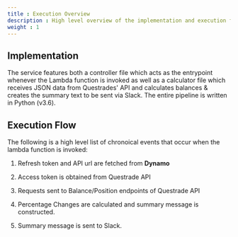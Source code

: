 ```yaml
---
title : Execution Overview
description : High level overview of the implementation and execution flow.
weight : 1
---
```


## Implementation 

The service features both a controller file which acts as the entrypoint whenever the Lambda function is invoked as well as a calculator file which receives JSON data from Questrades' API and calculates balances & creates the summary text to be sent via Slack. The entire pipeline is written in Python (v3.6).

## Execution Flow

The following is a high level list of chronoical events that occur when the lambda function is invoked: 

1. Refresh token and API url are fetched from **Dynamo**

2. Access token is obtained from Questrade API

3. Requests sent to Balance/Position endpoints of Questrade API

4. Percentage Changes are calculated and summary message is constructed.

5. Summary message is sent to Slack. 
